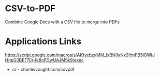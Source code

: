 # CSV-to-PDF
Combine Google Docs with a CSV file to merge into PDFs

# Applications Links
https://script.google.com/macros/s/AKfycbzyMM_lxBN0yNx3YmFB5iOWIJHnpG3BET70r-Ik8oPDwUAJM5k9/exec
- or -
charlesvought.com/csvpdf

